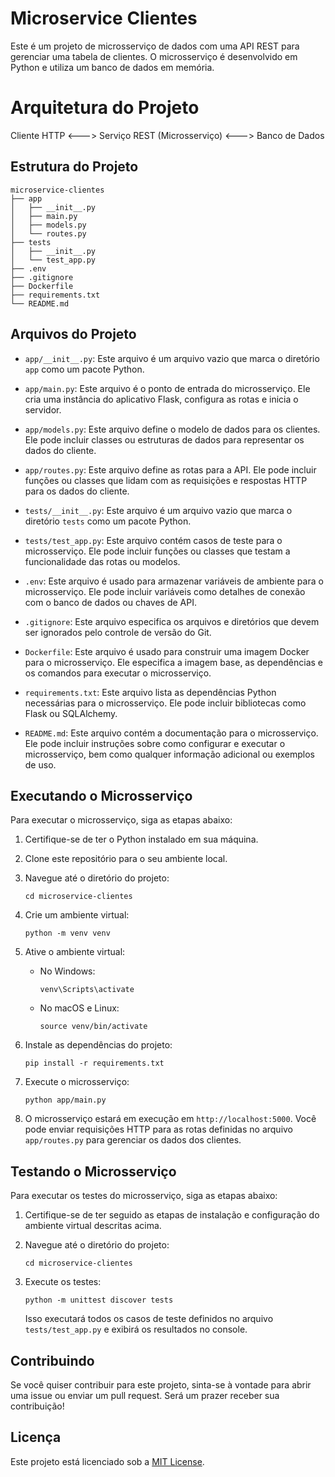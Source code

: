 # Microservice Clientes

Este é um projeto de microsserviço de dados com uma API REST para gerenciar uma tabela de clientes. O microsserviço é desenvolvido em Python e utiliza um banco de dados em memória.

# Arquitetura do Projeto

Cliente HTTP <---> Serviço REST (Microsserviço) <---> Banco de Dados

## Estrutura do Projeto

```
microservice-clientes
├── app
│   ├── __init__.py
│   ├── main.py
│   ├── models.py
│   └── routes.py
├── tests
│   ├── __init__.py
│   └── test_app.py
├── .env
├── .gitignore
├── Dockerfile
├── requirements.txt
└── README.md
```

## Arquivos do Projeto

- `app/__init__.py`: Este arquivo é um arquivo vazio que marca o diretório `app` como um pacote Python.

- `app/main.py`: Este arquivo é o ponto de entrada do microsserviço. Ele cria uma instância do aplicativo Flask, configura as rotas e inicia o servidor.

- `app/models.py`: Este arquivo define o modelo de dados para os clientes. Ele pode incluir classes ou estruturas de dados para representar os dados do cliente.

- `app/routes.py`: Este arquivo define as rotas para a API. Ele pode incluir funções ou classes que lidam com as requisições e respostas HTTP para os dados do cliente.

- `tests/__init__.py`: Este arquivo é um arquivo vazio que marca o diretório `tests` como um pacote Python.

- `tests/test_app.py`: Este arquivo contém casos de teste para o microsserviço. Ele pode incluir funções ou classes que testam a funcionalidade das rotas ou modelos.

- `.env`: Este arquivo é usado para armazenar variáveis de ambiente para o microsserviço. Ele pode incluir variáveis como detalhes de conexão com o banco de dados ou chaves de API.

- `.gitignore`: Este arquivo especifica os arquivos e diretórios que devem ser ignorados pelo controle de versão do Git.

- `Dockerfile`: Este arquivo é usado para construir uma imagem Docker para o microsserviço. Ele especifica a imagem base, as dependências e os comandos para executar o microsserviço.

- `requirements.txt`: Este arquivo lista as dependências Python necessárias para o microsserviço. Ele pode incluir bibliotecas como Flask ou SQLAlchemy.

- `README.md`: Este arquivo contém a documentação para o microsserviço. Ele pode incluir instruções sobre como configurar e executar o microsserviço, bem como qualquer informação adicional ou exemplos de uso.

## Executando o Microsserviço

Para executar o microsserviço, siga as etapas abaixo:

1. Certifique-se de ter o Python instalado em sua máquina.

2. Clone este repositório para o seu ambiente local.

3. Navegue até o diretório do projeto:

   ```
   cd microservice-clientes
   ```

4. Crie um ambiente virtual:

   ```
   python -m venv venv
   ```

5. Ative o ambiente virtual:

   - No Windows:

     ```
     venv\Scripts\activate
     ```

   - No macOS e Linux:

     ```
     source venv/bin/activate
     ```

6. Instale as dependências do projeto:

   ```
   pip install -r requirements.txt
   ```

7. Execute o microsserviço:

   ```
   python app/main.py
   ```

8. O microsserviço estará em execução em `http://localhost:5000`. Você pode enviar requisições HTTP para as rotas definidas no arquivo `app/routes.py` para gerenciar os dados dos clientes.

## Testando o Microsserviço

Para executar os testes do microsserviço, siga as etapas abaixo:

1. Certifique-se de ter seguido as etapas de instalação e configuração do ambiente virtual descritas acima.

2. Navegue até o diretório do projeto:

   ```
   cd microservice-clientes
   ```

3. Execute os testes:

   ```
   python -m unittest discover tests
   ```

   Isso executará todos os casos de teste definidos no arquivo `tests/test_app.py` e exibirá os resultados no console.

## Contribuindo

Se você quiser contribuir para este projeto, sinta-se à vontade para abrir uma issue ou enviar um pull request. Será um prazer receber sua contribuição!

## Licença

Este projeto está licenciado sob a [MIT License](LICENSE).